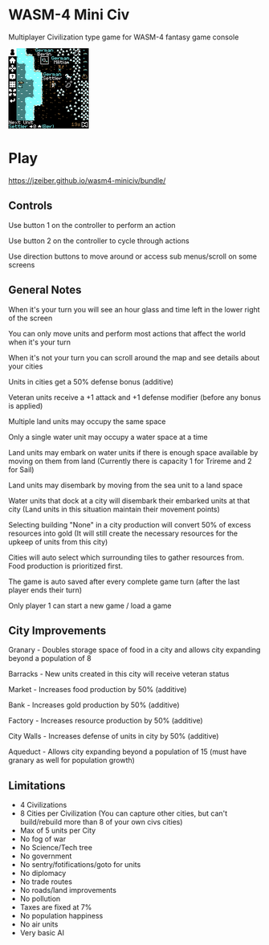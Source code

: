 # WASM-4 Mini Civ
Multiplayer Civilization type game for WASM-4 fantasy game console

![Gameplay](https://github.com/jzeiber/wasm4-miniciv/raw/main/images/miniciv01.png "Gameplay")

# Play
https://jzeiber.github.io/wasm4-miniciv/bundle/

## Controls
Use button 1 on the controller to perform an action

Use button 2 on the controller to cycle through actions

Use direction buttons to move around or access sub menus/scroll on some screens

## General Notes
When it's your turn you will see an hour glass and time left in the lower right of the screen

You can only move units and perform most actions that affect the world when it's your turn

When it's not your turn you can scroll around the map and see details about your cities

Units in cities get a 50% defense bonus (additive)

Veteran units receive a +1 attack and +1 defense modifier (before any bonus is applied)

Multiple land units may occupy the same space

Only a single water unit may occupy a water space at a time

Land units may embark on water units if there is enough space available by moving on them from land  (Currently there is capacity 1 for Trireme and 2 for Sail)

Land units may disembark by moving from the sea unit to a land space

Water units that dock at a city will disembark their embarked units at that city (Land units in this situation maintain their movement points)

Selecting building "None" in a city production will convert 50% of excess resources into gold  (It will still create the necessary resources for the upkeep of units from this city)

Cities will auto select which surrounding tiles to gather resources from.  Food production is prioritized first.

The game is auto saved after every complete game turn (after the last player ends their turn)

Only player 1 can start a new game / load a game

## City Improvements
Granary - Doubles storage space of food in a city and allows city expanding beyond a population of 8

Barracks - New units created in this city will receive veteran status

Market - Increases food production by 50% (additive)

Bank - Increases gold production by 50% (additive)

Factory - Increases resource production by 50% (additive)

City Walls - Increases defense of units in city by 50% (additive)

Aqueduct - Allows city expanding beyond a population of 15 (must have granary as well for population growth)

## Limitations
- 4 Civilizations
- 8 Cities per Civilization (You can capture other cities, but can't build/rebuild more than 8 of your own civs cities)
- Max of 5 units per City
- No fog of war
- No Science/Tech tree
- No government
- No sentry/fotifications/goto for units
- No diplomacy
- No trade routes
- No roads/land improvements
- No pollution
- Taxes are fixed at 7%
- No population happiness
- No air units
- Very basic AI
